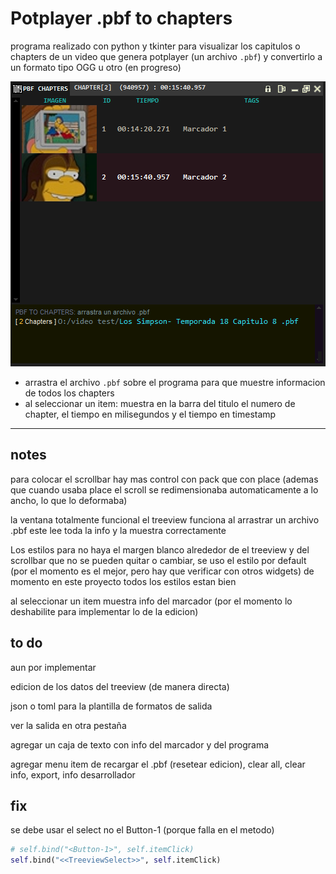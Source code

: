 # Potplayer .pbf to chapters
programa realizado con python y tkinter para visualizar los capitulos o chapters de un video que genera potplayer (un archivo `.pbf`) y convertirlo a un formato tipo OGG u otro (en progreso) 

![](captura1.png)

* arrastra el archivo `.pbf` sobre el programa para que muestre informacion de todos los chapters
* al seleccionar un item: muestra en la barra del titulo el numero de chapter, el tiempo en milisegundos y el tiempo en timestamp


---

## notes

para colocar el scrollbar hay mas control con pack  que con place (ademas que cuando usaba place el scroll se redimensionaba automaticamente a lo ancho, lo que lo deformaba)

la ventana totalmente funcional
el treeview funciona al arrastrar un archivo .pbf este lee toda la info y la muestra correctamente

Los estilos para no haya el margen blanco alrededor de el treeview y del scrollbar que no se pueden quitar o cambiar, se uso el estilo por default (por el momento es el mejor, pero hay que verificar con otros widgets) de momento en este proyecto todos los estilos estan bien

al seleccionar un item muestra info del marcador (por el momento lo deshabilite para implementar lo de la edicion)

## to do

aun por implementar

edicion de los datos del treeview (de manera directa)

json o toml para la plantilla de formatos de salida

ver la salida en otra pestaña

agregar un caja de texto con info del marcador y del programa

agregar menu item de recargar el .pbf (resetear edicion), clear all, clear info, export, info desarrollador

## fix

se debe usar el select no el Button-1 (porque falla en el metodo)

```python
# self.bind("<Button-1>", self.itemClick)
self.bind("<<TreeviewSelect>>", self.itemClick)
```